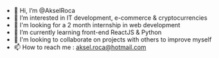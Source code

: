 - 👋 Hi, I’m @AkselRoca
- 👀 I’m interested in IT development, e-commerce & cryptocurrencies 
- 🚧 I'm looking for a 2 month internship in web development
- 🌱 I’m currently learning front-end ReactJS & Python
- 💞️ I'm looking to collaborate on projects with others to improve myself
- 📫 How to reach me : aksel.roca@hotmail.com

<!---
AkselRoca/AkselRoca is a ✨ special ✨ repository because its `README.md` (this file) appears on your GitHub profile.
You can click the Preview link to take a look at your changes.
--->
